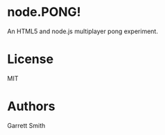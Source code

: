node.PONG!
===========

An HTML5 and node.js multiplayer pong experiment.

License
========

MIT

Authors
========

Garrett Smith